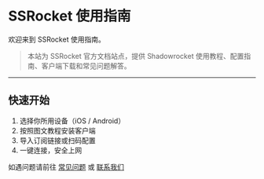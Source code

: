 # SSRocket 使用指南

欢迎来到 SSRocket 使用指南。

> 本站为 SSRocket 官方文档站点，提供 Shadowrocket 使用教程、配置指南、客户端下载和常见问题解答。

---

## 快速开始

1. 选择你所用设备（iOS / Android）
2. 按照图文教程安装客户端
3. 导入订阅链接或扫码配置
4. 一键连接，安全上网

如遇问题请前往 [常见问题](/faq) 或 [联系我们](/contact)
